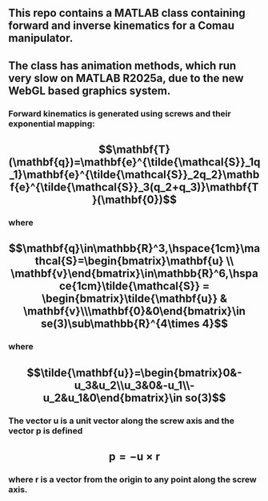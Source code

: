 ## This repo contains a MATLAB class containing forward and inverse kinematics for a Comau manipulator.   
## The class has animation methods, which run very slow on MATLAB R2025a, due to the new WebGL based graphics system.   

### Forward kinematics is generated using screws and their exponential mapping:
## $$\mathbf{T}(\mathbf{q})=\mathbf{e}^{\tilde{\mathcal{S}}_1q_1}\mathbf{e}^{\tilde{\mathcal{S}}_2q_2}\mathbf{e}^{\tilde{\mathcal{S}}_3(q_2+q_3)}\mathbf{T}(\mathbf{0})$$
### where 
## $$\mathbf{q}\in\mathbb{R}^3,\hspace{1cm}\mathcal{S}=\begin{bmatrix}\mathbf{u} \\ \mathbf{v}\end{bmatrix}\in\mathbb{R}^6,\hspace{1cm}\tilde{\mathcal{S}} = \begin{bmatrix}\tilde{\mathbf{u}} & \mathbf{v}\\\mathbf{0}&0\end{bmatrix}\in se(3)\sub\mathbb{R}^{4\times 4}$$
### where
## $$\tilde{\mathbf{u}}=\begin{bmatrix}0&-u_3&u_2\\u_3&0&-u_1\\-u_2&u_1&0\end{bmatrix}\in so(3)$$
### The vector $\mathbf{u}$ is a unit vector along the screw axis and the vector $\mathbf{p}$ is defined
## $$\mathbf{p}=-\mathbf{u}\times\mathbf{r}$$
### where $\mathbf{r}$ is a vector from the origin to any point along the screw axis.
